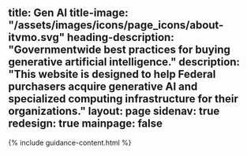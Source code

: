 title: Gen AI
title-image: "/assets/images/icons/page_icons/about-itvmo.svg"
heading-description: "Governmentwide best practices for buying generative artificial intelligence."
description: "This website is designed to help Federal purchasers acquire generative AI and specialized computing infrastructure for their organizations."
layout: page
sidenav: true
redesign: true
mainpage: false
---

{% include guidance-content.html %}
